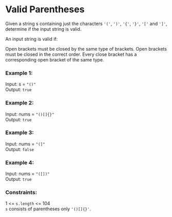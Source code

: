 # Valid Parentheses
Given a string s containing just the characters `'('`, `')'`, `'{'`, `'}'`, `'['` and `']'`, determine if the input string is valid.

An input string is valid if:

Open brackets must be closed by the same type of brackets.
Open brackets must be closed in the correct order.
Every close bracket has a corresponding open bracket of the same type.

### Example 1:
Input: s = `"()"`  
Output: `true`

### Example 2:
Input: nums = `"()[]{}"`  
Output: `true`

### Example 3:
Input: nums = `"(]"`  
Output: `false`

### Example 4:
Input: nums = `"([])"`  
Output: `true`

### Constraints:  
1 <= `s.length` <= 104  
`s` consists of parentheses only `'()[]{}'`.